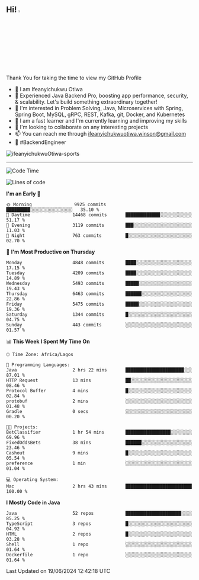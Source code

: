 <!-- BLOG-POST-LIST:START --><!-- BLOG-POST-LIST:END -->

## Hi! <img src="https://media.giphy.com/media/hvRJCLFzcasrR4ia7z/giphy.gif" width="4%"> 

Thank You for taking the time to view my GitHub Profile

- 👋 I am Ifeanyichukwu Otiwa
- 🚀 Experienced Java Backend Pro, boosting app performance, security, & scalability. Let's build something extraordinary together!
- 👀 I'm interested in Problem Solving, Java, Microservices with Spring, Spring Boot, MySQL, gRPC, REST, Kafka, git, Docker, and Kubernetes
- 🌱 I am a fast learner and I'm currently learning and improving my skills
- 💞️ I'm looking to collaborate on any interesting projects
- 📫 You can reach me through ifeanyichukwuotiwa.winson@gmail.com
- 🚀 #BackendEngineer

<p align="left" marginTop="10px"> <img src="https://komarev.com/ghpvc/?username=ifeanyichukwuOtiwa-sports&label=Profile%20views&color=0e75b6&style=for-the-badge" alt="ifeanyichukwuOtiwa-sports" /> </p>

***

<!--START_SECTION:waka-->
![Code Time](http://img.shields.io/badge/Code%20Time-2%2C611%20hrs%2044%20mins-blue)

![Lines of code](https://img.shields.io/badge/From%20Hello%20World%20I%27ve%20Written-7.3%20million%20lines%20of%20code-blue)

**I'm an Early 🐤** 

```text
🌞 Morning                9925 commits        █████████░░░░░░░░░░░░░░░░   35.10 % 
🌆 Daytime                14468 commits       █████████████░░░░░░░░░░░░   51.17 % 
🌃 Evening                3119 commits        ███░░░░░░░░░░░░░░░░░░░░░░   11.03 % 
🌙 Night                  763 commits         █░░░░░░░░░░░░░░░░░░░░░░░░   02.70 % 
```
📅 **I'm Most Productive on Thursday** 

```text
Monday                   4848 commits        ████░░░░░░░░░░░░░░░░░░░░░   17.15 % 
Tuesday                  4209 commits        ████░░░░░░░░░░░░░░░░░░░░░   14.89 % 
Wednesday                5493 commits        █████░░░░░░░░░░░░░░░░░░░░   19.43 % 
Thursday                 6463 commits        ██████░░░░░░░░░░░░░░░░░░░   22.86 % 
Friday                   5475 commits        █████░░░░░░░░░░░░░░░░░░░░   19.36 % 
Saturday                 1344 commits        █░░░░░░░░░░░░░░░░░░░░░░░░   04.75 % 
Sunday                   443 commits         ░░░░░░░░░░░░░░░░░░░░░░░░░   01.57 % 
```


📊 **This Week I Spent My Time On** 

```text
🕑︎ Time Zone: Africa/Lagos

💬 Programming Languages: 
Java                     2 hrs 22 mins       ██████████████████████░░░   87.01 % 
HTTP Request             13 mins             ██░░░░░░░░░░░░░░░░░░░░░░░   08.46 % 
Protocol Buffer          4 mins              █░░░░░░░░░░░░░░░░░░░░░░░░   02.84 % 
protobuf                 2 mins              ░░░░░░░░░░░░░░░░░░░░░░░░░   01.48 % 
Gradle                   0 secs              ░░░░░░░░░░░░░░░░░░░░░░░░░   00.20 % 

🐱‍💻 Projects: 
BetClassifier            1 hr 54 mins        █████████████████░░░░░░░░   69.96 % 
FixedOddsBets            38 mins             ██████░░░░░░░░░░░░░░░░░░░   23.46 % 
Cashout                  9 mins              █░░░░░░░░░░░░░░░░░░░░░░░░   05.54 % 
preference               1 min               ░░░░░░░░░░░░░░░░░░░░░░░░░   01.04 % 

💻 Operating System: 
Mac                      2 hrs 43 mins       █████████████████████████   100.00 % 
```

**I Mostly Code in Java** 

```text
Java                     52 repos            █████████████████████░░░░   85.25 % 
TypeScript               3 repos             █░░░░░░░░░░░░░░░░░░░░░░░░   04.92 % 
HTML                     2 repos             █░░░░░░░░░░░░░░░░░░░░░░░░   03.28 % 
Shell                    1 repo              ░░░░░░░░░░░░░░░░░░░░░░░░░   01.64 % 
Dockerfile               1 repo              ░░░░░░░░░░░░░░░░░░░░░░░░░   01.64 % 
```




 Last Updated on 19/06/2024 12:42:18 UTC
<!--END_SECTION:waka-->

<!--
<p align="center">
![trophy](https://github-profile-trophy.vercel.app/?username=ifeanyichukwuOtiwa-sports&theme=onedark) (https://github.com/ryo-ma/github-profile-trophy)
</p>
-->

<!---
ifeanyi-otiwa/ifeanyi-otiwa is a ✨ special ✨ repository because its `README.md` (this file) appears on your GitHub profile.
You can click the Preview link to take a look at your changes.
--->
